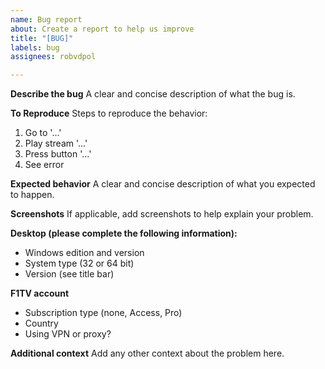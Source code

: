 ```yaml
---
name: Bug report
about: Create a report to help us improve
title: "[BUG]"
labels: bug
assignees: robvdpol

---
```


**Describe the bug**
A clear and concise description of what the bug is.

**To Reproduce**
Steps to reproduce the behavior:
1. Go to '...'
2. Play stream '...'
3. Press button '...'
4. See error

**Expected behavior**
A clear and concise description of what you expected to happen.

**Screenshots**
If applicable, add screenshots to help explain your problem.

**Desktop (please complete the following information):**
 - Windows edition and version
 - System type (32 or 64 bit)
 - Version (see title bar)

**F1TV account**
- Subscription type (none, Access, Pro)
- Country
- Using VPN or proxy?

**Additional context**
Add any other context about the problem here.
